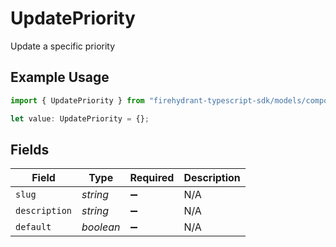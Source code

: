 # UpdatePriority

Update a specific priority

## Example Usage

```typescript
import { UpdatePriority } from "firehydrant-typescript-sdk/models/components";

let value: UpdatePriority = {};
```

## Fields

| Field              | Type               | Required           | Description        |
| ------------------ | ------------------ | ------------------ | ------------------ |
| `slug`             | *string*           | :heavy_minus_sign: | N/A                |
| `description`      | *string*           | :heavy_minus_sign: | N/A                |
| `default`          | *boolean*          | :heavy_minus_sign: | N/A                |